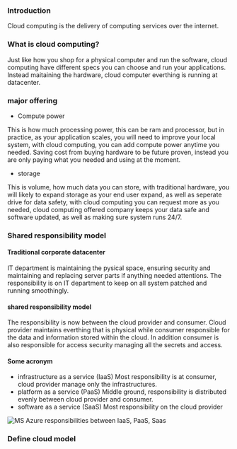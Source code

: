 ### Introduction

Cloud computing is the delivery of computing services over the internet.

### What is cloud computing?

Just like how you shop for a physical computer and run the software, cloud computing have different specs you can choose and run your applications. Instead maitaining the hardware, cloud computer everthing is running at datacenter.

### major offering

- Compute power

This is how much processing power, this can be ram and processor, but in practice, as your application scales, you will need to improve your local system, with cloud computing, you can add compute power anytime you needed. Saving cost from buying hardware to be future proven, instead you are only paying what you needed and using at the moment.

- storage

This is volume, how much data you can store, with traditional hardware, you will likely to expand storage as your end user expand, as well as seperate drive for data safety, with cloud computing you can request more as you needed, cloud computing offered company keeps your data safe and software updated, as well as making sure system runs 24/7.

### Shared responsibility model

#### Traditional corporate datacenter

IT department is maintaining the pysical space, ensuring security and maintaining and replacing server parts if anything needed attentions. The responsibility is on IT department to keep on all system patched and running smoothingly.

#### shared responsibility model

The responsibility is now between the cloud provider and consumer. Cloud provider maintains everthing that is physical while consumer responsible for the data and information stored within the cloud. In addition consumer is also responsible for access security managing all the secrets and access.

#### Some acronym

- infrastructure as a service (IaaS)
  Most responsibility is at consumer, cloud provider manage only the infrastructures.
- platform as a service (PaaS)
  Middle ground, responsibility is distributed evenly between cloud provider and consumer.
- software as a service (SaaS)
  Most responsibility on the cloud provider

![MS Azure responsibilities between IaaS, PaaS, Saas](https://learn.microsoft.com/en-us/training/wwl-azure/describe-cloud-compute/media/shared-responsibility-b3829bfe.svg)

### Define cloud model

